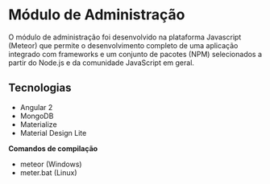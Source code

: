 # Módulo de Administração
O módulo de administração foi desenvolvido na plataforma Javascript (Meteor) que permite o desenvolvimento completo de uma aplicação integrado com frameworks e um conjunto de pacotes (NPM) selecionados a partir do Node.js e da comunidade JavaScript em geral.

## Tecnologias
- Angular 2
- MongoDB
- Materialize
- Material Design Lite

**Comandos de compilação**
- meteor (Windows)
- meter.bat (Linux)
